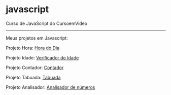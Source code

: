 # javascript
Curso de JavaScript do CursoemVideo

---

Meus projetos em Javascript:

Projeto Hora: [Hora do Dia](https://lucass-ferreira.github.io/javascript/execicios/aula012-6/aula12-ex/ex014/ex014.html)

Projeto Idade: [Verificador de Idade](https://lucass-ferreira.github.io/javascript/execicios/aula012-6/aula12-ex/ex015/ex015.html)

Projeto Contador: [Contador](https://lucass-ferreira.github.io/javascript/execicios/aula014-8/aula014ex/ex018/ex018.html)

Projeto Tabuada: [Tabuada](https://lucass-ferreira.github.io/javascript/execicios/aula014-8/aula014ex/ex019/ex019.html)

Projeto Analisador: [Analisador de números](https://lucass-ferreira.github.io/javascript/execicios/aula016-10/aula016ex/ex022/ex022.html)

